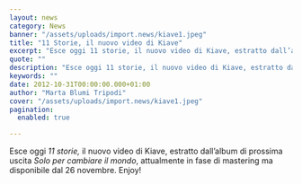 ```yaml
---
layout: news
category: News
banner: "/assets/uploads/import.news/kiave1.jpeg"
title: "11 Storie, il nuovo video di Kiave"
excerpt: "Esce oggi 11 storie, il nuovo video di Kiave, estratto dall’album di prossima uscita Solo per cambiare il mondo, attualmente in fase di mastering ma disponibile dal 26 novembre. Enjoy!"
quote: ""
description: "Esce oggi 11 storie, il nuovo video di Kiave, estratto dall’album di prossima uscita Solo per cambiare il mondo, attualmente in fase di mastering ma disponibile dal 26 novembre. Enjoy!"
keywords: ""
date: 2012-10-31T00:00:00.000+01:00
author: "Marta Blumi Tripodi"
cover: "/assets/uploads/import.news/kiave1.jpeg"
pagination:
  enabled: true

---
```


Esce oggi _11 storie,_ il nuovo video di Kiave, estratto dall’album di prossima uscita _Solo per cambiare il mondo_, attualmente in fase di mastering ma disponibile dal 26 novembre. Enjoy!  